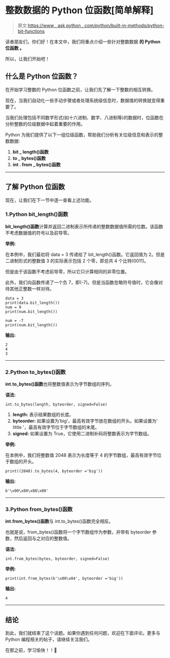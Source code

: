 # 整数数据的 Python 位函数[简单解释]

> 原文:[https://www . ask python . com/python/built-in-methods/python-bit-functions](https://www.askpython.com/python/built-in-methods/python-bit-functions)

读者朋友们，你们好！在本文中，我们将重点介绍一些针对整数数据 **的 **Python 位函数** **。****

所以，让我们开始吧！

## 什么是 Python 位函数？

在开始学习整数的 Python 位函数之前，让我们先了解一下整数的相互转换。

现在，当我们自动化一些手动步骤或者处理系统级信息时，数据值的转换就变得重要了。

当我们处理包括不同数字形式(如十六进制、数字、八进制等)的数据时，位函数在分析整数的位级数据中起着重要的作用。

Python 为我们提供了以下一组位级函数，帮助我们分析有关位级信息和表示的整数数据:

1.  **bit _ length()函数**
2.  **to _ bytes()函数**
3.  **int . from _ bytes()函数**

* * *

## 了解 Python 位函数

现在，让我们在下一节中逐一查看上述功能。

### 1.Python bit_length()函数

**bit_length()函数**计算并返回二进制表示所传递的整数数据值所需的位数。该函数不考虑数据值的符号以及前导零。

**举例:**

在本例中，我们最初将 data = 3 传递给了 bit_length()函数。它返回值为 2。但是二进制形式的整数值 3 的实际表示包括 2 个零，即总共 4 个比特(0011)。

但是由于该函数不考虑前导零，所以它只计算相同的非零位置。

此外，我们向函数传递了一个负 7，即(-7)。但是当函数忽略符号值时，它会像对待其他正整数一样对待。

```
data = 3
print(data.bit_length()) 
num = 9
print(num.bit_length())

num = -7
print(num.bit_length()) 

```

**输出:**

```
2
4
3

```

* * *

### 2.Python to_bytes()函数

**int.to_bytes()函数**也将整数值表示为字节数组的序列。

**语法:**

```
int.to_bytes(length, byteorder, signed=False)

```

1.  **length:** 表示结果数组的长度。
2.  **byteorder:** 如果设置为‘big’，最高有效字节放在数组的开头。如果设置为' little '，最高有效字节位于字节数组的末尾。
3.  **signed:** 如果设置为 True，它使用二进制补码将整数表示为字节数组。

**举例:**

在本例中，我们将整数值 2048 表示为长度等于 4 的字节数组，最高有效字节位于数组的开头。

```
print((2048).to_bytes(4, byteorder ='big')) 

```

**输出:**

```
b'\x00\x00\x08\x00'

```

* * *

### 3.Python from_bytes()函数

**int.from_bytes()函数**与 int.to_bytes()函数完全相反。

也就是说，from_bytes()函数将一个字节数组作为参数，并带有 byteorder 参数，然后返回与之对应的整数值。

**语法:**

```
int.from_bytes(bytes, byteorder, signed=False)

```

**举例:**

```
print(int.from_bytes(b'\x00\x04', byteorder ='big')) 

```

**输出:**

```
4

```

* * *

## 结论

到此，我们就结束了这个话题。如果你遇到任何问题，欢迎在下面评论。更多与 Python 编程相关的帖子，请继续关注我们。

在那之前，学习愉快！！🙂
